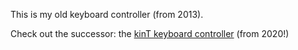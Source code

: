This is my old keyboard controller (from 2013).

Check out the successor: the [kinT keyboard controller](https://github.com/kinx-project/kint) (from 2020!)
